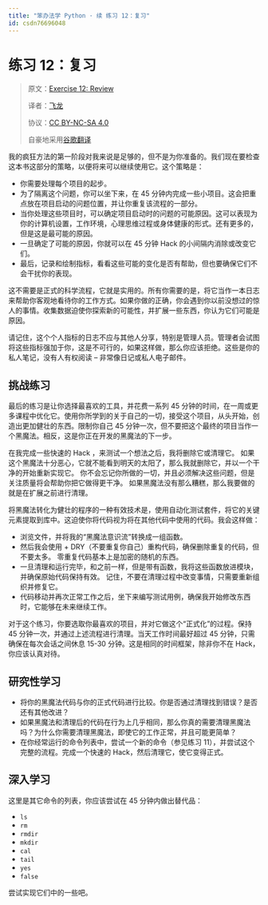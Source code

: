 ```yaml
---
title: "笨办法学 Python · 续 练习 12：复习"
id: csdn76696048
---
```


# 练习 12：复习

> 原文：[Exercise 12: Review](https://learncodethehardway.org/more-python-book/ex12.html)
> 
> 译者：[飞龙](https://github.com/wizardforcel)
> 
> 协议：[CC BY-NC-SA 4.0](http://creativecommons.org/licenses/by-nc-sa/4.0/)
> 
> 自豪地采用[谷歌翻译](https://translate.google.cn/)

我的疯狂方法的第一阶段对我来说是足够的，但不是为你准备的。我们现在要检查这本书这部分的策略，以便将来可以继续使用它。这个策略是：

*   你需要处理每个项目的起步。
*   为了隔离这个问题，你可以坐下来，在 45 分钟内完成一些小项目。这会把重点放在项目启动的问题位置，并让你重复该流程的一部分。
*   当你处理这些项目时，可以确定项目启动时的问题的可能原因。这可以表现为你的计算机设置，工作环境，心理思维过程或身体健康的形式。还有更多的，但是这是最可能的原因。
*   一旦确定了可能的原因，你就可以在 45 分钟 Hack 的小间隔内消除或改变它们。
*   最后，记录和绘制指标，看看这些可能的变化是否有帮助，但也要确保它们不会干扰你的表现。

这不需要是正式的科学流程，它就是实用的。所有你需要的是，将它当作一本日志来帮助你客观地看待你的工作方式。如果你做的正确，你会遇到你以前没想过的惊人的事情。收集数据迫使你探索新的可能性，并扩展一些东西，你认为它们可能是原因。

请记住，这个个人指标的日志不应与其他人分享，特别是管理人员。管理者会试图将这些指标强加于你，这是不可行的，如果这样做，那么你应该拒绝。这些是你的私人笔记，没有人有权阅读 – 非常像日记或私人电子邮件。

## 挑战练习

最后的练习是让你选择最喜欢的工具，并花费一系列 45 分钟的时间，在一周或更多课程中优化它。使用你所学到的关于自己的一切，接受这个项目，从头开始，创造出更加健壮的东西。限制你自己 45 分钟一次，但不要把这个最终的项目当作一个黑魔法。相反，这是你正在开发的黑魔法的下一步。

在我完成一些快速的 Hack ，来测试一个想法之后，我将删除它或清理它。 如果这个黑魔法十分恶心，它就不能看到明天的太阳了，那么我就删除它，并以一个干净的开始重新实现它。 你不会忘记你所做的一切，并且必须解决这些问题，但是关注质量将会帮助你把它做得更干净。 如果黑魔法没有那么糟糕，那么我要做的就是在扩展之前进行清理。

将黑魔法转化为健壮的程序的一种有效技术是，使用自动化测试套件，将它的关键元素提取到库中。这迫使你将代码视为将在其他代码中使用的代码。我会这样做：

*   浏览文件，并将我的“黑魔法意识流”转换成一组函数。
*   然后我会使用 + DRY（不要重复你自己）重构代码，确保删除重复的代码，但不要太多。 零重复代码基本上是加密的随机的东西。
*   一旦清理和运行完毕，和之前一样，但是带有函数，我将这些函数放进模块，并确保原始代码保持有效。 记住，不要在清理过程中改变事情，只需要重新组织并修复它。
*   代码移动并再次正常工作之后，坐下来编写测试用例，确保我开始修改东西时，它能够在未来继续工作。

对于这个练习，你要选取你最喜欢的项目，并对它做这个“正式化”的过程。保持 45 分钟一次，并通过上述流程进行清理。当天工作时间最好超过 45 分钟，只需确保在每次会话之间休息 15-30 分钟。这是相同的时间框架，除非你不在 Hack，你应该认真对待。

## 研究性学习

*   将你的黑魔法代码与你的正式代码进行比较。你是否通过清理找到错误？是否还有其他改进？
*   如果黑魔法和清理后的代码在行为上几乎相同，那么你真的需要清理黑魔法吗？为什么你需要清理黑魔法，即使它的工作正常，并且可能更简单？
*   在你经常运行的命令列表中，尝试一个新的命令（参见练习 11），并尝试这个完整的流程。完成一个快速的 Hack，然后清理它，使它变得正式。

## 深入学习

这里是其它命令的列表，你应该尝试在 45 分钟内做出替代品：

*   `ls`
*   `rm`
*   `rmdir`
*   `mkdir`
*   `cal`
*   `tail`
*   `yes`
*   `false`

尝试实现它们中的一些吧。
